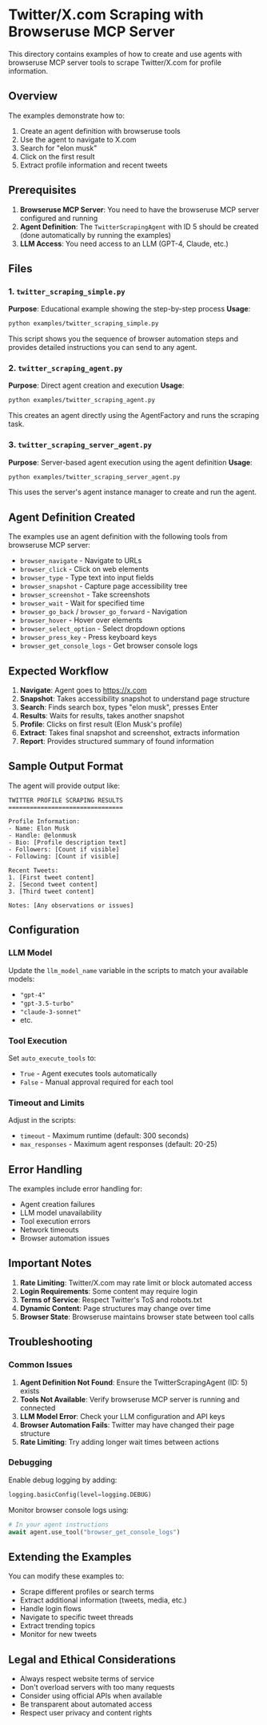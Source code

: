 # Twitter/X.com Scraping with Browseruse MCP Server

This directory contains examples of how to create and use agents with browseruse MCP server tools to scrape Twitter/X.com for profile information.

## Overview

The examples demonstrate how to:
1. Create an agent definition with browseruse tools
2. Use the agent to navigate to X.com
3. Search for "elon musk" 
4. Click on the first result
5. Extract profile information and recent tweets

## Prerequisites

1. **Browseruse MCP Server**: You need to have the browseruse MCP server configured and running
2. **Agent Definition**: The `TwitterScrapingAgent` with ID 5 should be created (done automatically by running the examples)
3. **LLM Access**: You need access to an LLM (GPT-4, Claude, etc.)

## Files

### 1. `twitter_scraping_simple.py`
**Purpose**: Educational example showing the step-by-step process
**Usage**: 
```bash
python examples/twitter_scraping_simple.py
```
This script shows you the sequence of browser automation steps and provides detailed instructions you can send to any agent.

### 2. `twitter_scraping_agent.py`  
**Purpose**: Direct agent creation and execution
**Usage**:
```bash
python examples/twitter_scraping_agent.py
```
This creates an agent directly using the AgentFactory and runs the scraping task.

### 3. `twitter_scraping_server_agent.py`
**Purpose**: Server-based agent execution using the agent definition
**Usage**:
```bash
python examples/twitter_scraping_server_agent.py
```
This uses the server's agent instance manager to create and run the agent.

## Agent Definition Created

The examples use an agent definition with the following tools from browseruse MCP server:
- `browser_navigate` - Navigate to URLs
- `browser_click` - Click on web elements  
- `browser_type` - Type text into input fields
- `browser_snapshot` - Capture page accessibility tree
- `browser_screenshot` - Take screenshots
- `browser_wait` - Wait for specified time
- `browser_go_back` / `browser_go_forward` - Navigation
- `browser_hover` - Hover over elements
- `browser_select_option` - Select dropdown options
- `browser_press_key` - Press keyboard keys
- `browser_get_console_logs` - Get browser console logs

## Expected Workflow

1. **Navigate**: Agent goes to https://x.com
2. **Snapshot**: Takes accessibility snapshot to understand page structure
3. **Search**: Finds search box, types "elon musk", presses Enter
4. **Results**: Waits for results, takes another snapshot
5. **Profile**: Clicks on first result (Elon Musk's profile)
6. **Extract**: Takes final snapshot and screenshot, extracts information
7. **Report**: Provides structured summary of found information

## Sample Output Format

The agent will provide output like:
```
TWITTER PROFILE SCRAPING RESULTS
================================

Profile Information:
- Name: Elon Musk
- Handle: @elonmusk
- Bio: [Profile description text]
- Followers: [Count if visible]
- Following: [Count if visible]

Recent Tweets:
1. [First tweet content]
2. [Second tweet content]  
3. [Third tweet content]

Notes: [Any observations or issues]
```

## Configuration

### LLM Model
Update the `llm_model_name` variable in the scripts to match your available models:
- `"gpt-4"`
- `"gpt-3.5-turbo"`
- `"claude-3-sonnet"`
- etc.

### Tool Execution
Set `auto_execute_tools` to:
- `True` - Agent executes tools automatically
- `False` - Manual approval required for each tool

### Timeout and Limits
Adjust in the scripts:
- `timeout` - Maximum runtime (default: 300 seconds)
- `max_responses` - Maximum agent responses (default: 20-25)

## Error Handling

The examples include error handling for:
- Agent creation failures
- LLM model unavailability  
- Tool execution errors
- Network timeouts
- Browser automation issues

## Important Notes

1. **Rate Limiting**: Twitter/X.com may rate limit or block automated access
2. **Login Requirements**: Some content may require login
3. **Terms of Service**: Respect Twitter's ToS and robots.txt
4. **Dynamic Content**: Page structures may change over time
5. **Browser State**: Browseruse maintains browser state between tool calls

## Troubleshooting

### Common Issues

1. **Agent Definition Not Found**: Ensure the TwitterScrapingAgent (ID: 5) exists
2. **Tools Not Available**: Verify browseruse MCP server is running and connected
3. **LLM Model Error**: Check your LLM configuration and API keys
4. **Browser Automation Fails**: Twitter may have changed their page structure
5. **Rate Limiting**: Try adding longer wait times between actions

### Debugging

Enable debug logging by adding:
```python
logging.basicConfig(level=logging.DEBUG)
```

Monitor browser console logs using:
```python
# In your agent instructions
await agent.use_tool("browser_get_console_logs")
```

## Extending the Examples

You can modify these examples to:
- Scrape different profiles or search terms
- Extract additional information (tweets, media, etc.)
- Handle login flows
- Navigate to specific tweet threads
- Extract trending topics
- Monitor for new tweets

## Legal and Ethical Considerations

- Always respect website terms of service
- Don't overload servers with too many requests
- Consider using official APIs when available
- Be transparent about automated access
- Respect user privacy and content rights 